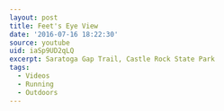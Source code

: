 ```yaml
---
layout: post
title: Feet's Eye View
date: '2016-07-16 18:22:30'
source: youtube
uid: iaSp9UD2qLQ
excerpt: Saratoga Gap Trail, Castle Rock State Park
tags:
  - Videos
  - Running
  - Outdoors
---
```

